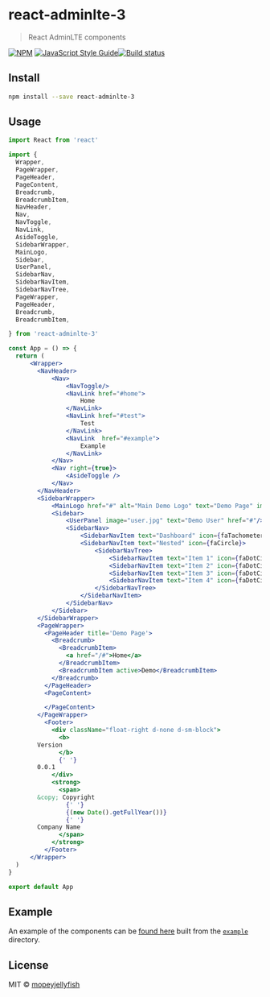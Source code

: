 # react-adminlte-3

> React AdminLTE components

[![NPM](https://img.shields.io/npm/v/react-adminlte-3.svg)](https://www.npmjs.com/package/react-adminlte-3) [![JavaScript Style Guide](https://img.shields.io/badge/code_style-standard-brightgreen.svg)](https://standardjs.com)[![Build status](https://github.com/mopeyjellyfish/react-adminlte-3/actions/workflows/build.yml/badge.svg)](https://github.com/mopeyjellyfish/react-adminlte-3/actions?query=workflow%3Abuild)

## Install

```bash
npm install --save react-adminlte-3
```

## Usage

```jsx
import React from 'react'

import {
  Wrapper,
  PageWrapper,
  PageHeader,
  PageContent,
  Breadcrumb,
  BreadcrumbItem,
  NavHeader,
  Nav,
  NavToggle,
  NavLink,
  AsideToggle,
  SidebarWrapper,
  MainLogo,
  Sidebar,
  UserPanel,
  SidebarNav,
  SidebarNavItem,
  SidebarNavTree,
  PageWrapper,
  PageHeader,
  Breadcrumb,
  BreadcrumbItem,

} from 'react-adminlte-3'

const App = () => {
  return (
      <Wrapper>        
        <NavHeader>
            <Nav>
                <NavToggle/>
                <NavLink href="#home">
                    Home
                </NavLink>
                <NavLink href="#test">
                    Test
                </NavLink>
                <NavLink  href="#example">
                    Example
                </NavLink>
            </Nav>
            <Nav right={true}>
                <AsideToggle />
            </Nav>
        </NavHeader>
        <SidebarWrapper>
            <MainLogo href="#" alt="Main Demo Logo" text="Demo Page" image="logo.png"/>
            <Sidebar>
                <UserPanel image="user.jpg" text="Demo User" href="#"/>
                <SidebarNav>
                    <SidebarNavItem text="Dashboard" icon={faTachometerAlt}/>
                    <SidebarNavItem text="Nested" icon={faCircle}>
                        <SidebarNavTree>
                            <SidebarNavItem text="Item 1" icon={faDotCircle}/>
                            <SidebarNavItem text="Item 2" icon={faDotCircle}/>
                            <SidebarNavItem text="Item 3" icon={faDotCircle}/>
                            <SidebarNavItem text="Item 4" icon={faDotCircle}/>
                        </SidebarNavTree>
                    </SidebarNavItem>
                </SidebarNav>
            </Sidebar>
        </SidebarWrapper>
        <PageWrapper>
          <PageHeader title='Demo Page'>
            <Breadcrumb>
              <BreadcrumbItem>
                <a href="/#">Home</a>
              </BreadcrumbItem>
              <BreadcrumbItem active>Demo</BreadcrumbItem>
            </Breadcrumb>
          </PageHeader>
          <PageContent>

          </PageContent>
        </PageWrapper>
          <Footer>
            <div className="float-right d-none d-sm-block">
              <b>
        Version
              </b>
              {' '}
        0.0.1
            </div>
            <strong>
              <span>
        &copy; Copyright
                {' '}
                {(new Date().getFullYear())}
                {' '}
        Company Name
              </span>
            </strong>
          </Footer>
      </Wrapper>
  )
}

export default App

```
## Example

An example of the components can be [found here](https://mopeyjellyfish.github.io/react-adminlte-3/) built from the [`example`](./example) directory.
## License

MIT © [mopeyjellyfish](https://github.com/mopeyjellyfish)
